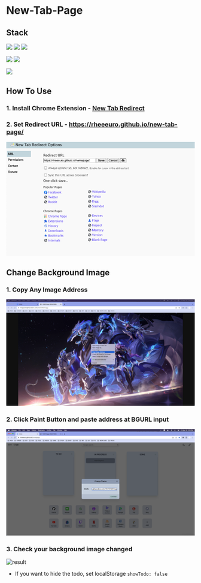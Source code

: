 # New-Tab-Page

## Stack

[![](https://img.shields.io/badge/React-61DAFB?style=for-the-badge&logo=React&logoColor=black)](#)
[![](https://img.shields.io/badge/TypeScript-3178C6?style=for-the-badge&logo=typescript&logoColor=white)](#)
[![](https://img.shields.io/badge/React_Hook_Form-EC5990?style=for-the-badge&logo=ReactHookForm&logoColor=white)](#)

[![](https://img.shields.io/badge/Tailwind_CSS-06B6D4?style=for-the-badge&logo=TailwindCSS&logoColor=white)](#)
[![](https://img.shields.io/badge/Styled_Components-DB7093?style=for-the-badge&logo=StyledComponents&logoColor=white)](#)

[![](https://img.shields.io/badge/Github_Pages-222222?style=for-the-badge&logo=GithubPages&logoColor=white)](#)

## How To Use

### 1. Install Chrome Extension - [New Tab Redirect](https://chrome.google.com/webstore/detail/new-tab-redirect/icpgjfneehieebagbmdbhnlpiopdcmna)

### 2. Set Redirect URL - https://rheeeuro.github.io/new-tab-page/

![result](./img/01.png)

## Change Background Image

### 1. Copy Any Image Address

![result](./img/02.png)

### 2. Click Paint Button and paste address at BGURL input

![result](./img/03.png)

### 3. Check your background image changed

![result](./img/04.png)

* If you want to hide the todo, set localStorage `showTodo: false`
